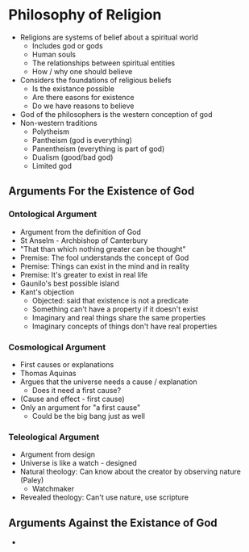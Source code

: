 # Philosophy of Religion
* Religions are systems of belief about a spiritual world
  * Includes god or gods
  * Human souls
  * The relationships between spiritual entities
  * How / why one should believe
* Considers the foundations of religious beliefs
  * Is the existance possible
  * Are there easons for existence
  * Do we have reasons to believe
* God of the philosophers is the western conception of god
* Non-western traditions
  * Polytheism
  * Pantheism (god is everything)
  * Panentheism (everything is part of god)
  * Dualism (good/bad god)
  * Limited god

## Arguments For the Existence of God
### Ontological Argument
* Argument from the definition of God
* St Anselm - Archbishop of Canterbury
* "That than which nothing greater can be thought"
* Premise: The fool understands the concept of God
* Premise: Things can exist in the mind and in reality
* Premise: It's greater to exist in real life
* Gaunilo's best possible island
* Kant's objection
  * Objected: said that existence is not a predicate
  * Something can't have a property if it doesn't exist
  * Imaginary and real things share the same properties
  * Imaginary concepts of things don't have real properties
### Cosmological Argument
* First causes or explanations
* Thomas Aquinas
* Argues that the universe needs a cause / explanation
  * Does it need a first cause?
* (Cause and effect - first cause)
* Only an argument for "a first cause"
  * Could be the big bang just as well
### Teleological Argument
* Argument from design
* Universe is like a watch - designed
* Natural theology: Can know about the creator by observing nature (Paley)
  * Watchmaker
* Revealed theology: Can't use nature, use scripture

## Arguments Against the Existance of God
*
